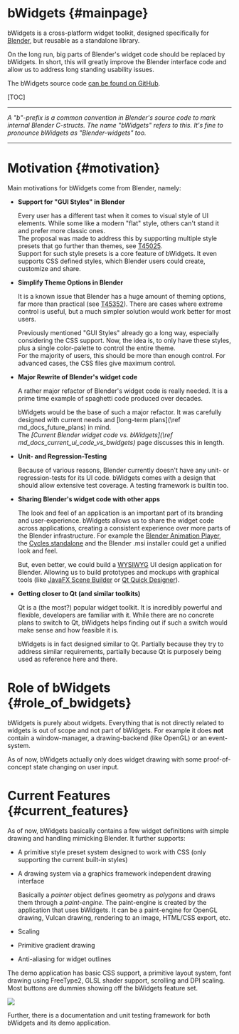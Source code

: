 bWidgets {#mainpage}
========

bWidgets is a cross-platform widget toolkit, designed specifically for
[Blender](https://www.blender.org/), but reusable as a standalone library.

On the long run, big parts of Blender's widget code should be replaced by
bWidgets. In short, this will greatly improve the Blender interface code and
allow us to address long standing usability issues.

The bWidgets source code [can be found on GitHub](https://github.com/julianeisel/bWidgets).

[TOC]

----

_A "b"-prefix is a common convention in Blender's source code to mark internal
Blender C-structs. The name "bWidgets" refers to this. It's fine to pronounce
bWidgets as "Blender-widgets" too._

----

# Motivation {#motivation}

Main motivations for bWidgets come from Blender, namely:

* __Support for "GUI Styles" in Blender__

  Every user has a different tast when it comes to visual style of UI elements.
  While some like a modern "flat" style, others can't stand it and prefer more
  classic ones.<br/>
  The proposal was made to address this by supporting multiple style presets
  that go further than themes, see
  [T45025](https://developer.blender.org/T45025).<br/>
  Support for such style presets is a core feature of bWidgets. It even supports
  CSS defined styles, which Blender users could create, customize and share.
  
* __Simplify Theme Options in Blender__

  It is a known issue that Blender has a huge amount of theming options, far
  more than practical (see [T45352](https://developer.blender.org/T45352)).
  There are cases where extreme control is useful, but a much simpler solution
  would work better for most users.<br/>

  Previously mentioned "GUI Styles" already go a long way, especially
  considering the CSS support. Now, the idea is, to only have these styles, plus
  a single color-palette to control the entire theme.
  <br/>
  For the majority of users, this should be more than
  enough control. For advanced cases, the CSS files give maximum control.
  
* __Major Rewrite of Blender's widget code__

  A rather major refactor of Blender's widget code is really needed. It is a
  prime time example of spaghetti code produced over decades.
  
  bWidgets would be the base of such a major refactor. It was carefully designed
  with current needs and [long-term plans](\ref md_docs_future_plans) in mind.
  <br/>
  The
  _[Current Blender widget code vs. bWidgets](\ref md_docs_current_ui_code_vs_bwidgets)_
  page discusses this in length.
  
* __Unit- and Regression-Testing__

  Because of various reasons, Blender currently doesn't have any unit- or
  regression-tests for its UI code. bWidgets comes with a design that should
  allow extensive test coverage. A testing framework is builtin too.
  
* __Sharing Blender's widget code with other apps__

  The look and feel of an application is an important part of its branding and
  user-experience. bWidgets allows us to share the widget code across
  applications, creating a consistent experience over more parts of the Blender
  infrastructure. For example the [Blender Animation
  Player](https://developer.blender.org/T37764), the
  [Cycles standalone](https://wiki.blender.org/index.php/Dev:Source/Render/Cycles/Standalone)
  and the Blender .msi installer could get a unified look and feel.
  
  But, even better, we could build a
  [WYSIWYG](https://en.wikipedia.org/wiki/WYSIWYG) UI design application for
  Blender. Allowing us to build prototypes and mockups with graphical tools
  (like [JavaFX Scene Builder](http://gluonhq.com/products/scene-builder/) or
  [Qt Quick Designer](http://doc.qt.io/qtcreator/creator-using-qt-quick-designer.html)).
  
* __Getting closer to Qt (and similar toolkits)__

  Qt is a (the most?) popular widget toolkit. It is incredibly powerful and
  flexible, developers are familiar with it. While there are no concrete plans
  to switch to Qt, bWidgets helps finding out if such a switch would make sense
  and how feasible it is.

  bWidgets is in fact designed similar to Qt. Partially because they try to
  address similar requirements, partially because Qt is purposely being used as
  reference here and there.

# Role of bWidgets {#role_of_bwidgets}

bWidgets is purely about widgets. Everything that is not directly related to
widgets is out of scope and not part of bWidgets. For example it does __not__
contain a window-manager, a drawing-backend (like OpenGL) or an event-system.

As of now, bWidgets actually only does widget drawing with some proof-of-concept
state changing on user input.


# Current Features {#current_features}

As of now, bWidgets basically contains a few widget definitions with simple
drawing and handling mimicking Blender. It further supports:
* A primitive style preset system designed to work with CSS (only supporting the
  current built-in styles)
* A drawing system via a graphics framework independent drawing interface

  Basically a _painter_ object defines geometry as _polygons_ and draws them
  through a _paint-engine_. The paint-engine is created by the application that
  uses bWidgets. It can be a paint-engine for OpenGL drawing, Vulcan drawing,
  rendering to an image, HTML/CSS export, etc.
* Scaling
* Primitive gradient drawing
* Anti-aliasing for widget outlines

The demo application has basic CSS support, a primitive layout system, font
drawing using FreeType2, GLSL shader support, scrolling and DPI scaling. Most
buttons are dummies showing off the bWidgets feature set.

![](bwidgets_demo_screenshot.png)

Further, there is a documentation and unit testing framework for both bWidgets
and its demo application.
